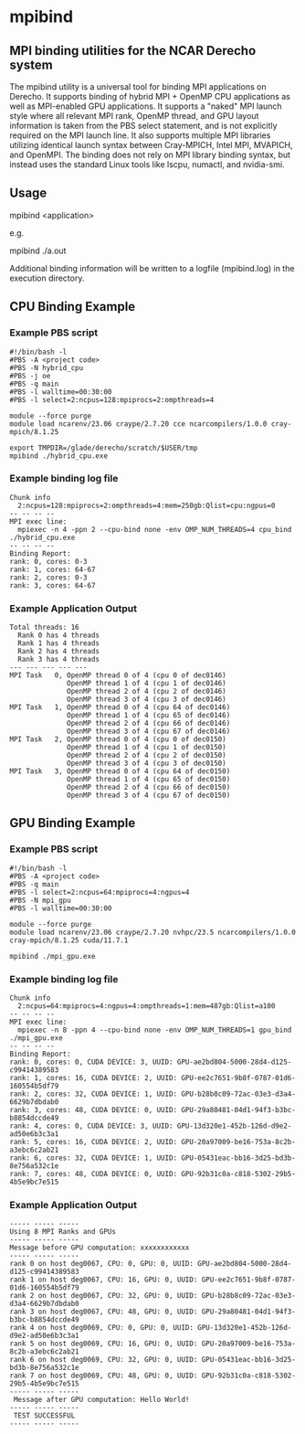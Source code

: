 # mpibind
## MPI binding utilities for the NCAR Derecho system
The mpibind utility is a universal tool for binding MPI applications on Derecho. It supports binding of hybrid MPI + OpenMP CPU applications as well as MPI-enabled GPU applications. It supports a "naked" MPI launch style where all relevant MPI rank, OpenMP thread, and GPU layout information is taken from the PBS select statement, and is not explicitly required on the MPI launch line. It also supports multiple MPI libraries utilizing identical launch syntax between Cray-MPICH, Intel MPI, MVAPICH, and OpenMPI. The binding does not rely on MPI library binding syntax, but instead uses the standard Linux tools like lscpu, numactl, and nvidia-smi.

## Usage
mpibind \<application\>

e.g.

mpibind ./a.out

Additional binding information will be written to a logfile (mpibind.log) in the execution directory.

## CPU Binding Example
### Example PBS script

```shell
#!/bin/bash -l
#PBS -A <project code>
#PBS -N hybrid_cpu
#PBS -j oe
#PBS -q main
#PBS -l walltime=00:30:00
#PBS -l select=2:ncpus=128:mpiprocs=2:ompthreads=4

module --force purge
module load ncarenv/23.06 craype/2.7.20 cce ncarcompilers/1.0.0 cray-mpich/8.1.25

export TMPDIR=/glade/derecho/scratch/$USER/tmp
mpibind ./hybrid_cpu.exe
```

### Example binding log file
```
Chunk info
  2:ncpus=128:mpiprocs=2:ompthreads=4:mem=250gb:Qlist=cpu:ngpus=0
-- -- -- --
MPI exec line:
  mpiexec -n 4 -ppn 2 --cpu-bind none -env OMP_NUM_THREADS=4 cpu_bind ./hybrid_cpu.exe
-- -- -- --
Binding Report:
rank: 0, cores: 0-3
rank: 1, cores: 64-67
rank: 2, cores: 0-3
rank: 3, cores: 64-67
```

### Example Application Output
```
Total threads: 16
  Rank 0 has 4 threads
  Rank 1 has 4 threads
  Rank 2 has 4 threads
  Rank 3 has 4 threads
--- --- --- --- ---
MPI Task   0, OpenMP thread 0 of 4 (cpu 0 of dec0146)
              OpenMP thread 1 of 4 (cpu 1 of dec0146)
              OpenMP thread 2 of 4 (cpu 2 of dec0146)
              OpenMP thread 3 of 4 (cpu 3 of dec0146)
MPI Task   1, OpenMP thread 0 of 4 (cpu 64 of dec0146)
              OpenMP thread 1 of 4 (cpu 65 of dec0146)
              OpenMP thread 2 of 4 (cpu 66 of dec0146)
              OpenMP thread 3 of 4 (cpu 67 of dec0146)
MPI Task   2, OpenMP thread 0 of 4 (cpu 0 of dec0150)
              OpenMP thread 1 of 4 (cpu 1 of dec0150)
              OpenMP thread 2 of 4 (cpu 2 of dec0150)
              OpenMP thread 3 of 4 (cpu 3 of dec0150)
MPI Task   3, OpenMP thread 0 of 4 (cpu 64 of dec0150)
              OpenMP thread 1 of 4 (cpu 65 of dec0150)
              OpenMP thread 2 of 4 (cpu 66 of dec0150)
              OpenMP thread 3 of 4 (cpu 67 of dec0150)
```

## GPU Binding Example
### Example PBS script
```shell
#!/bin/bash -l
#PBS -A <project code>
#PBS -q main
#PBS -l select=2:ncpus=64:mpiprocs=4:ngpus=4
#PBS -N mpi_gpu
#PBS -l walltime=00:30:00

module --force purge
module load ncarenv/23.06 craype/2.7.20 nvhpc/23.5 ncarcompilers/1.0.0 cray-mpich/8.1.25 cuda/11.7.1

mpibind ./mpi_gpu.exe
```

### Example binding log file
```
Chunk info
  2:ncpus=64:mpiprocs=4:ngpus=4:ompthreads=1:mem=487gb:Qlist=a100
-- -- -- --
MPI exec line:
  mpiexec -n 8 -ppn 4 --cpu-bind none -env OMP_NUM_THREADS=1 gpu_bind ./mpi_gpu.exe
-- -- -- --
Binding Report:
rank: 0, cores: 0, CUDA DEVICE: 3, UUID: GPU-ae2bd804-5000-28d4-d125-c99414389583
rank: 1, cores: 16, CUDA DEVICE: 2, UUID: GPU-ee2c7651-9b8f-0787-01d6-160554b5df79
rank: 2, cores: 32, CUDA DEVICE: 1, UUID: GPU-b28b8c09-72ac-03e3-d3a4-6629b7dbdab0
rank: 3, cores: 48, CUDA DEVICE: 0, UUID: GPU-29a80481-04d1-94f3-b3bc-b8854dccde49
rank: 4, cores: 0, CUDA DEVICE: 3, UUID: GPU-13d320e1-452b-126d-d9e2-ad50e6b3c3a1
rank: 5, cores: 16, CUDA DEVICE: 2, UUID: GPU-20a97009-be16-753a-8c2b-a3ebc6c2ab21
rank: 6, cores: 32, CUDA DEVICE: 1, UUID: GPU-05431eac-bb16-3d25-bd3b-8e756a532c1e
rank: 7, cores: 48, CUDA DEVICE: 0, UUID: GPU-92b31c0a-c818-5302-29b5-4b5e9bc7e515
```

### Example Application Output
```
----- ----- -----
Using 8 MPI Ranks and GPUs
----- ----- -----
Message before GPU computation: xxxxxxxxxxxx
----- ----- -----
rank 0 on host deg0067, CPU: 0, GPU: 0, UUID: GPU-ae2bd804-5000-28d4-d125-c99414389583
rank 1 on host deg0067, CPU: 16, GPU: 0, UUID: GPU-ee2c7651-9b8f-0787-01d6-160554b5df79
rank 2 on host deg0067, CPU: 32, GPU: 0, UUID: GPU-b28b8c09-72ac-03e3-d3a4-6629b7dbdab0
rank 3 on host deg0067, CPU: 48, GPU: 0, UUID: GPU-29a80481-04d1-94f3-b3bc-b8854dccde49
rank 4 on host deg0069, CPU: 0, GPU: 0, UUID: GPU-13d320e1-452b-126d-d9e2-ad50e6b3c3a1
rank 5 on host deg0069, CPU: 16, GPU: 0, UUID: GPU-20a97009-be16-753a-8c2b-a3ebc6c2ab21
rank 6 on host deg0069, CPU: 32, GPU: 0, UUID: GPU-05431eac-bb16-3d25-bd3b-8e756a532c1e
rank 7 on host deg0069, CPU: 48, GPU: 0, UUID: GPU-92b31c0a-c818-5302-29b5-4b5e9bc7e515
----- ----- -----
 Message after GPU computation: Hello World!
----- ----- -----
 TEST SUCCESSFUL
----- ----- -----
